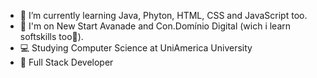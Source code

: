 
- 🌱 I’m currently learning Java, Phyton, HTML, CSS and JavaScript too.
- 🔭 I'm on New Start Avanade and Con.Domínio Digital (wich i learn softskills too👐).
- 💻 Studying Computer Science at UniAmerica University
- 💬 Full Stack Developer

